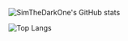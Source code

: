 ![SimTheDarkOne's GitHub stats](https://github-readme-stats.vercel.app/api?username=SimTheDarkOne&theme=synthwave)

![Top Langs](https://github-readme-stats.vercel.app/api/top-langs/?username=SimTheDarkOne&theme=synthwave)
